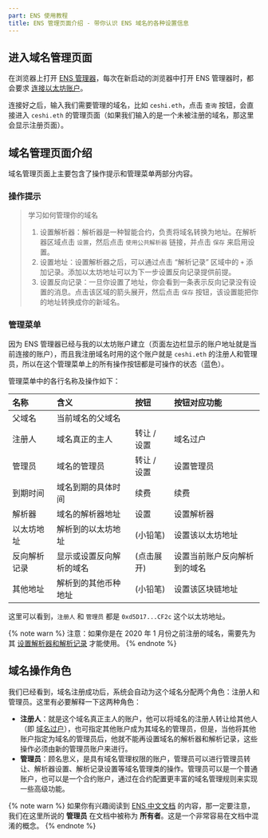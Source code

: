```yaml
---
part: ENS 使用教程
title: ENS 管理页面介绍 - 带你认识 ENS 域名的各种设置信息
---
```


## 进入域名管理页面

在浏览器上打开 [ENS 管理器](https://app.ens.domains/)，每次在新启动的浏览器中打开 ENS 管理器时，都会要求 [连接以太坊账户](/guides/index.html#在浏览器中连接)。

连接好之后，输入我们需要管理的域名，比如 `ceshi.eth`，点击 `查询` 按钮，会直接进入 `ceshi.eth` 的管理页面（如果我们输入的是一个未被注册的域名，那这里会显示注册页面）。

## 域名管理页面介绍

域名管理页面上主要包含了操作提示和管理菜单两部分内容。

### 操作提示

>学习如何管理你的域名
>
> 1. 设置解析器：解析器是一种智能合约，负责将域名转换为地址。在解析器区域点击 `设置`，然后点击 `使用公共解析器` 链接，并点击 `保存` 来启用设置。
> 2. 设置地址：设置解析器之后，可以通过点击 “解析记录” 区域中的 `+` 添加记录。添加以太坊地址可以为下一步设置反向记录提供前提。
> 3. 设置反向记录：一旦你设置了地址，你会看到一条表示反向记录没有设置的消息。点击该区域的箭头展开，然后点击 `保存` 按钮，该设置能把你的地址转换成你的新域名。

### 管理菜单

因为 ENS 管理器已经与我的以太坊账户建立（页面左边栏显示的账户地址就是当前连接的账户），而且我注册域名时用的这个账户就是 `ceshi.eth` 的注册人和管理员，所以在这个管理菜单上的所有操作按钮都是可操作的状态（蓝色）。

管理菜单中的各行名称及操作如下：

| 名称 | 含义 | 按钮 | 按钮对应功能 |
| :--- | :--- | :--- | :--- |
| 父域名 | 当前域名的父域名 | | |
| 注册人 | 域名真正的主人 | 转让 / 设置 | 域名过户 |
| 管理员 | 域名的管理员 | 转让 / 设置 | 设置管理员 |
| 到期时间 | 域名到期的具体时间 | 续费 | 续费 |
| 解析器 | 域名的解析器地址 | 设置 | 设置解析器 |
| 以太坊地址 | 解析到的以太坊地址 | (小铅笔) | 设置该以太坊地址 |
| 反向解析记录 | 显示或设置反向解析的域名 | (点击展开) | 设置当前账户反向解析到的域名 |
| 其他地址 | 解析到的其他币种地址 | (小铅笔) | 设置该区块链地址 |

这里可以看到，`注册人` 和 `管理员` 都是 `0xd5D17...CF2c` 这个以太坊地址。

{% note warn %}
注意：如果你是在 2020 年 1 月份之前注册的域名，需要先为其 [设置解析器和解析记录](setresolver.html) 才能使用。
{% endnote %}

## 域名操作角色

我们已经看到，域名注册成功后，系统会自动为这个域名分配两个角色：注册人和管理员。这里有必要解释一下这两种角色：

- **注册人**：就是这个域名真正主人的账户，他可以将域名的注册人转让给其他人（即 [域名过户](transfer.html)），也可指定其他账户成为其域名的管理员，但是，当他将其他账户指定为域名的管理员后，他就不能再设置域名的解析器和解析记录，这些操作必须由新的管理员账户来进行。
- **管理员**：顾名思义，是具有域名管理权限的账户，管理员可以进行管理员转让、解析器设置、解析记录设置等域名管理类的操作。管理员可以是一个普通账户，也可以是一个合约账户，通过在合约配置更丰富的域名管理规则来实现一些高级功能。

{% note warn %}
如果你有兴趣阅读到 [ENS 中文文档](/docs/) 的内容，那一定要注意，我们在这里所说的 **管理员** 在文档中被称为 **所有者**。这是一个非常容易在文档中混淆的概念。
{% endnote %}
